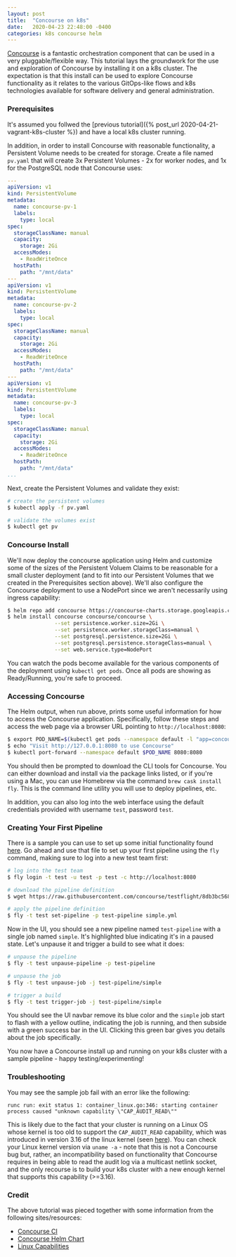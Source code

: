 ```yaml
---
layout: post
title:  "Concourse on k8s"
date:   2020-04-23 22:48:00 -0400
categories: k8s concourse helm
---
```


[Concourse](https://concourse-ci.org/) is a fantastic orchestration component that can be used in a very pluggable/flexible way. This
tutorial lays the groundwork for the use and exploration of Concourse by installing it on a k8s cluster. The expectation is that this
install can be used to explore Concourse functionality as it relates to the various GitOps-like flows and k8s technologies available for
software delivery and general administration.

### Prerequisites

It's assumed you follwed the [previous tutorial]({% post_url 2020-04-21-vagrant-k8s-cluster %}) and have a local k8s cluster running.

In addition, in order to install Concourse with reasonable functionality, a Persistent Volume needs to be created for storage. Create
a file named `pv.yaml` that will create 3x Persistent Volumes - 2x for worker nodes, and 1x for the PostgreSQL node that Concourse uses:

```yaml
---
apiVersion: v1
kind: PersistentVolume
metadata:
  name: concourse-pv-1
  labels:
    type: local
spec:
  storageClassName: manual
  capacity:
    storage: 2Gi
  accessModes:
    - ReadWriteOnce
  hostPath:
    path: "/mnt/data"
---
apiVersion: v1
kind: PersistentVolume
metadata:
  name: concourse-pv-2
  labels:
    type: local
spec:
  storageClassName: manual
  capacity:
    storage: 2Gi
  accessModes:
    - ReadWriteOnce
  hostPath:
    path: "/mnt/data"
---
apiVersion: v1
kind: PersistentVolume
metadata:
  name: concourse-pv-3
  labels:
    type: local
spec:
  storageClassName: manual
  capacity:
    storage: 2Gi
  accessModes:
    - ReadWriteOnce
  hostPath:
    path: "/mnt/data"
...
```

Next, create the Persistent Volumes and validate they exist:

```bash
# create the persistent volumes
$ kubectl apply -f pv.yaml

# validate the volumes exist
$ kubectl get pv
```

### Concourse Install

We'll now deploy the concourse application using Helm and customize some of the sizes of the Persistent Voluem Claims to be reasonable
for a small cluster deployment (and to fit into our Persistent Volumes that we created in the Prerequisites section above). We'll also
configure the Concourse deployment to use a NodePort since we aren't necessarily using ingress capability:

```bash
$ helm repo add concourse https://concourse-charts.storage.googleapis.com/
$ helm install concourse concourse/concourse \
               --set persistence.worker.size=2Gi \
               --set persistence.worker.storageClass=manual \
               --set postgresql.persistence.size=2Gi \
               --set postgresql.persistence.storageClass=manual \
               --set web.service.type=NodePort
```

You can watch the pods become available for the various components of the deployment using `kubectl get pods`. Once all pods are showing
as Ready/Running, you're safe to proceed.

### Accessing Concourse

The Helm output, when run above, prints some useful information for how to access the Concourse application. Specifically, follow these
steps and access the web page via a browser URL pointing to `http://localhost:8080`:

```bash
$ export POD_NAME=$(kubectl get pods --namespace default -l "app=concourse-web" -o jsonpath="{.items[0].metadata.name}")
$ echo "Visit http://127.0.0.1:8080 to use Concourse"
$ kubectl port-forward --namespace default $POD_NAME 8080:8080
```

You should then be prompted to download the CLI tools for Concourse. You can either download and install via the package links listed,
or if you're using a Mac, you can use Homebrew via the command `brew cask install fly`. This is the command line utility you will use
to deploy pipelines, etc.

In addition, you can also log into the web interface using the default credentials provided with username `test`, password `test`.

### Creating Your First Pipeline

There is a sample you can use to set up some initial functionality found
[here](https://raw.githubusercontent.com/concourse/testflight/8db3bc5680073ec4eb3e36c8a2318297829b9ce0/pipelines/fixtures/simple.yml).
Go ahead and use that file to set up your first pipeline using the `fly` command, making sure to log into a new test team first:

```bash
# log into the test team
$ fly login -t test -u test -p test -c http://localhost:8080

# download the pipeline definition
$ wget https://raw.githubusercontent.com/concourse/testflight/8db3bc5680073ec4eb3e36c8a2318297829b9ce0/pipelines/fixtures/simple.yml

# apply the pipeline definition
$ fly -t test set-pipeline -p test-pipeline simple.yml
```

Now in the UI, you should see a new pipeline named `test-pipeline` with a single job named `simple`. It's highlighted blue indicating
it's in a paused state. Let's unpause it and trigger a build to see what it does:

```bash
# unpause the pipeline
$ fly -t test unpause-pipeline -p test-pipeline

# unpause the job
$ fly -t test unpause-job -j test-pipeline/simple

# trigger a build
$ fly -t test trigger-job -j test-pipeline/simple
```

You should see the UI navbar remove its blue color and the `simple` job start to flash with a yellow outline, indicating the job is
running, and then subside with a green success bar in the UI. Clicking this green bar gives you details about the job specifically.

You now have a Concourse install up and running on your k8s cluster with a sample pipeline - happy testing/experimenting!

### Troubleshooting

You may see the sample job fail with an error like the following:

`runc run: exit status 1: container_linux.go:346: starting container process caused "unknown capability \"CAP_AUDIT_READ\""`

This is likely due to the fact that your cluster is running on a Linux OS whose kernel is too old to support the `CAP_AUDIT_READ`
capability, which was introduced in version 3.16 of the linux kernel (seen [here](http://man7.org/linux/man-pages/man7/capabilities.7.html)).
You can check your Linux kernel version via `uname -a` - note that this is not a Concourse bug but, rather, an incompatibility based
on functionality that Concourse requires in being able to read the audit log via a multicast netlink socket, and the only recourse
is to build your k8s cluster with a new enough kernel that supports this capability (>=3.16).

### Credit

The above tutorial was pieced together with some information from the following sites/resources:

* [Concourse CI](https://concourse-ci.org/)
* [Concourse Helm Chart](https://github.com/concourse/concourse-chart)
* [Linux Capabilities](http://man7.org/linux/man-pages/man7/capabilities.7.html)
